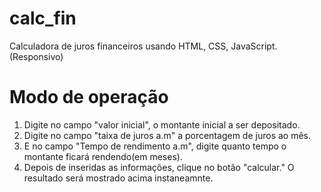 # calc_fin
Calculadora de juros financeiros usando HTML, CSS, JavaScript. (Responsivo)

# Modo de operação
1. Digite no campo "valor inicial", o montante inicial a ser depositado.
2. Digite no campo "taixa de juros a.m" a porcentagem de juros ao mês.
3. E no campo "Tempo de rendimento a.m", digite quanto tempo o montante ficará rendendo(em meses).
4. Depois de inseridas as informações, clique no botão "calcular." O resultado será mostrado acima instaneamnte.

